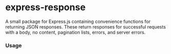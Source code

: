 # express-response
A small package for Express.js containing convenience functions for returning JSON responses. These return responses for  successful requests with a body, no content, pagination lists, errors, and server errors.

### Usage
